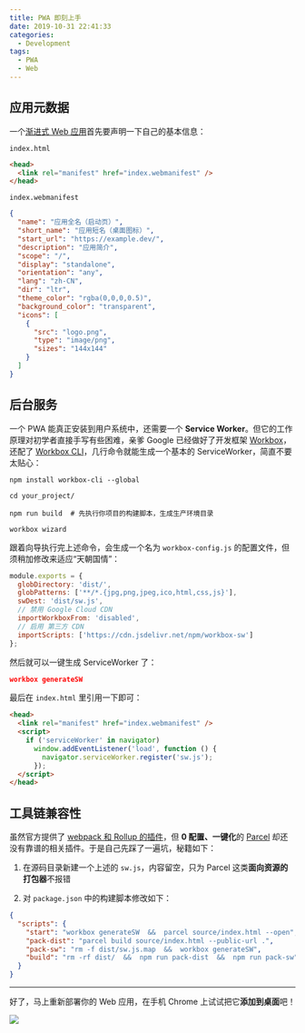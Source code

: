 ```yaml
---
title: PWA 即刻上手
date: 2019-10-31 22:41:33
categories:
  - Development
tags:
  - PWA
  - Web
---
```


## 应用元数据

一个[渐进式 Web 应用][1]首先要声明一下自己的基本信息：

`index.html`

```html
<head>
  <link rel="manifest" href="index.webmanifest" />
</head>
```

`index.webmanifest`

```json
{
  "name": "应用全名（启动页）",
  "short_name": "应用短名（桌面图标）",
  "start_url": "https://example.dev/",
  "description": "应用简介",
  "scope": "/",
  "display": "standalone",
  "orientation": "any",
  "lang": "zh-CN",
  "dir": "ltr",
  "theme_color": "rgba(0,0,0,0.5)",
  "background_color": "transparent",
  "icons": [
    {
      "src": "logo.png",
      "type": "image/png",
      "sizes": "144x144"
    }
  ]
}
```

## 后台服务

一个 PWA 能真正安装到用户系统中，还需要一个 **Service Worker**。但它的工作原理对初学者直接手写有些困难，亲爹 Google 已经做好了开发框架 [Workbox][2]，还配了 [Workbox CLI][3]，几行命令就能生成一个基本的 ServiceWorker，简直不要太贴心：

```shell
npm install workbox-cli --global

cd your_project/

npm run build  # 先执行你项目的构建脚本，生成生产环境目录

workbox wizard
```

跟着向导执行完上述命令，会生成一个名为 `workbox-config.js` 的配置文件，但须稍加修改来适应“天朝国情”：

```js
module.exports = {
  globDirectory: 'dist/',
  globPatterns: ['**/*.{jpg,png,jpeg,ico,html,css,js}'],
  swDest: 'dist/sw.js',
  // 禁用 Google Cloud CDN
  importWorkboxFrom: 'disabled',
  // 启用 第三方 CDN
  importScripts: ['https://cdn.jsdelivr.net/npm/workbox-sw']
};
```

然后就可以一键生成 ServiceWorker 了：

```json
workbox generateSW
```

最后在 `index.html` 里引用一下即可：

```html
<head>
  <link rel="manifest" href="index.webmanifest" />
  <script>
    if ('serviceWorker' in navigator)
      window.addEventListener('load', function () {
        navigator.serviceWorker.register('sw.js');
      });
  </script>
</head>
```

## 工具链兼容性

虽然官方提供了 [webpack 和 Rollup 的插件][4]，但 **0 配置、一键化**的 [Parcel][5] 却还没有靠谱的相关插件。于是自己先踩了一遍坑，秘籍如下：

1. 在源码目录新建一个上述的 `sw.js`，内容留空，只为 Parcel 这类**面向资源的打包器**不报错

2. 对 `package.json` 中的构建脚本修改如下：

```json
{
  "scripts": {
    "start": "workbox generateSW  &&  parcel source/index.html --open",
    "pack-dist": "parcel build source/index.html --public-url .",
    "pack-sw": "rm -f dist/sw.js.map  &&  workbox generateSW",
    "build": "rm -rf dist/  &&  npm run pack-dist  &&  npm run pack-sw"
  }
}
```

---

好了，马上重新部署你的 Web 应用，在手机 Chrome 上试试把它**添加到桌面**吧！

![](https://www.atyantik.com/wp-content/uploads/2017/10/PWA-States.png)

[1]: https://developers.google.cn/web/progressive-web-apps/
[2]: https://developers.google.cn/web/tools/workbox
[3]: https://developers.google.cn/web/tools/workbox/guides/generate-service-worker/cli
[4]: https://developers.google.cn/web/tools/workbox/guides/using-bundlers
[5]: https://parceljs.org/
